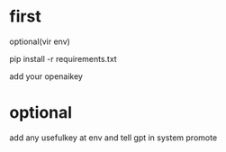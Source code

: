 # first
optional(vir env)

pip install -r requirements.txt

add your openaikey 

# optional

add any usefulkey at env and tell gpt in system promote
